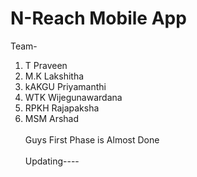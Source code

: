 # N-Reach Mobile App
Team- <br>
1. T Praveen
2. M.K Lakshitha
3. kAKGU Priyamanthi
4. WTK Wijegunawardana 
5. RPKH Rajapaksha <br>
6. MSM Arshad<br>
<br>Guys First Phase is Almost Done</br>
<br> Updating---- <br>
